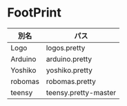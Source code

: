 # FootPrint
| 別名 | パス |
| -------- | -------- |
| Logo | logos.pretty |
| Arduino | arduino.pretty |
| Yoshiko | yoshiko.pretty |
| robomas | robomas.pretty |
| teensy | teensy.pretty-master |